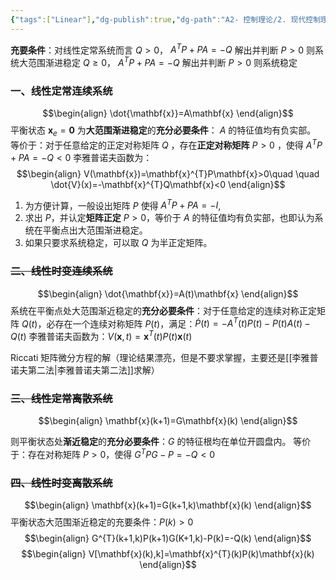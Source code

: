 ```yaml
---
{"tags":["Linear"],"dg-publish":true,"dg-path":"A2- 控制理论/2. 现代控制理论/李雅普诺夫方法在线性系统中的应用.md","permalink":"/A2- 控制理论/2. 现代控制理论/李雅普诺夫方法在线性系统中的应用/","dgPassFrontmatter":true,"noteIcon":"","created":"2024-10-28T09:35:40.000+08:00","updated":"2025-06-30T16:27:51.000+08:00"}
---
```



**充要条件**：对线性定常系统而言
$Q>0$， $A^{T}P+PA=-Q$    解出并判断 $P>0$  则系统大范围渐进稳定
$Q\geq 0$， $A^{T}P+PA=-Q$    解出并判断 $P>0$  则系统稳定

### 一、线性定常连续系统
$$\begin{align}
\dot{\mathbf{x}}=A\mathbf{x}
\end{align}$$
平衡状态 $\mathbf{x}_{e}=\mathbf{0}$ 为**大范围渐进稳定**的**充分必要条件**： $A$ 的特征值均有负实部。
等价于：对于任意给定的正定对称矩阵 $Q$ ，存在**正定对称矩阵** $P>0$ ，使得 $A^{T}P+PA=-Q<0$
李雅普诺夫函数为：
$$\begin{align}
V(\mathbf{x})=\mathbf{x}^{T}P\mathbf{x}>0\quad \quad \dot{V}(x)=-\mathbf{x}^{T}Q\mathbf{x}<0
\end{align}$$
1. 为方便计算，一般设出矩阵 $P$ 使得 $A^{T}P+PA=-I$, 
2. 求出 $P$，并认定**矩阵正定** $P>0$，等价于 $A$ 的特征值均有负实部，也即认为系统在平衡点出大范围渐进稳定。
3. 如果只要求系统稳定，可以取 $Q$ 为半正定矩阵。

### ~~二、线性时变连续系统~~
$$\begin{align}
\dot{\mathbf{x}}=A(t)\mathbf{x}
\end{align}$$
系统在平衡点处大范围渐近稳定的**充分必要条件**：对于任意给定的连续对称正定矩阵 $Q(t)$，必存在一个连续对称矩阵 $P(t)$，满足：$\dot{P}(t)=-A^{T}(t)P(t)-P(t)A(t)-Q(t)$
李雅普诺夫函数为：$V(\mathbf{x},t)=\mathbf{x}^{T}(t)P(t)\mathbf{x}(t)$

Riccati 矩阵微分方程的解（理论结果漂亮，但是不要求掌握，主要还是[[李雅普诺夫第二法\|李雅普诺夫第二法]]求解）

### ~~三、线性定常离散系统~~
$$\begin{align}
\mathbf{x}(k+1)=G\mathbf{x}(k)
\end{align}$$

则平衡状态处**渐近稳定**的**充分必要条件**：$G$ 的特征根均在单位开圆盘内。
等价于：存在对称矩阵 $P>0$，使得 $G^{T}PG-P=-Q<0$

### ~~四、线性时变离散系统~~
$$\begin{align}
\mathbf{x}(k+1)=G(k+1,k)\mathbf{x}(k)
\end{align}$$
平衡状态大范围渐近稳定的充要条件：$P(k)>0$
$$\begin{align}
G^{T}(k+1,k)P(k+1)G(K+1,k)-P(k)=-Q(k)
\end{align}$$
$$\begin{align}
V[\mathbf{x}(k),k]=\mathbf{x}^{T}(k)P(k)\mathbf{x}(k)
\end{align}$$
